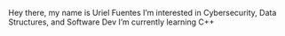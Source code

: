 Hey there, my name is Uriel Fuentes
I’m interested in Cybersecurity, Data Structures, and Software Dev
I’m currently learning C++

<!---
UriFuentes/UriFuentes is a ✨ special ✨ repository because its `README.md` (this file) appears on your GitHub profile.
You can click the Preview link to take a look at your changes.
--->

